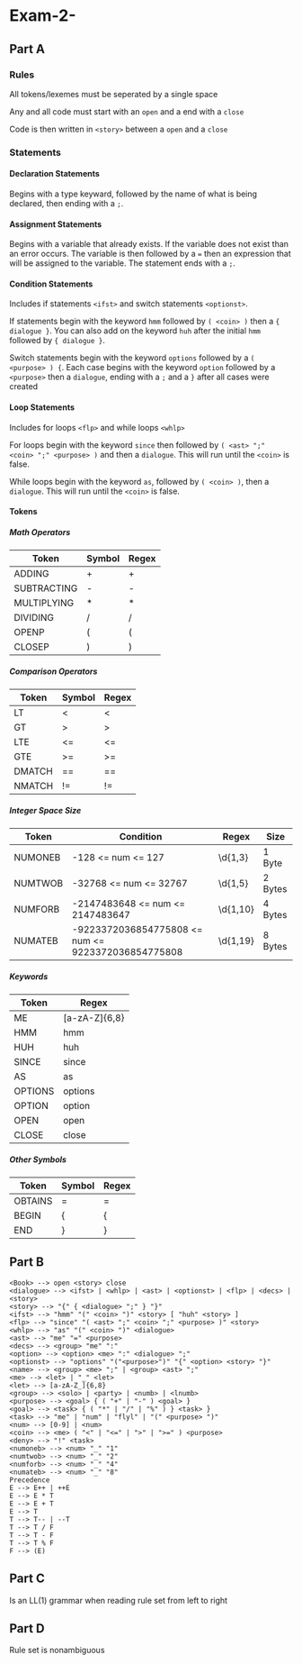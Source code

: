 # Exam-2-
## Part A
### Rules
All tokens/lexemes must be seperated by a single space

Any and all code must start with an `open` and a end with a `close`

Code is then written in `<story>` between a `open` and a `close`
### Statements
#### Declaration Statements
Begins with a type keyward, followed by the name of what is being declared, then ending with a `;`.
#### Assignment Statements
Begins with a variable that already exists. If the variable does not exist than an error occurs. The variable is then followed by a `=` then an expression that will be assigned to the variable. The statement ends with a `;`.
#### Condition Statements
Includes if statements `<ifst>` and switch statements `<optionst>`.

If statements begin with the keyword `hmm` followed by `( <coin> )` then a `{ dialogue }`. You can also add on the keyword `huh` after the initial `hmm` followed by `{ dialogue }`.

Switch statements begin with the keyword `options` followed by a `( <purpose> ) {`. Each case begins with the keyword `option` followed by a `<purpose>` then a `dialogue`, ending with a `;` and a `}` after all cases were created
#### Loop Statements
Includes for loops `<flp>` and while loops `<whlp>`

For loops begin with the keyword `since` then followed by `( <ast> ";" <coin> ";" <purpose> )` and then a `dialogue`. This will run until the `<coin>` is false.

While loops begin with the keyword `as`, followed by `( <coin> )`, then a `dialogue`. This will run until the `<coin>` is false.
#### Tokens
##### Math Operators
| Token | Symbol | Regex |
| --- | --- | --- |
| ADDING | + | + |
| SUBTRACTING | - | - |
| MULTIPLYING | * | * |
| DIVIDING | / | / |
| OPENP | ( | ( |
| CLOSEP | ) | ) |
##### Comparison Operators
| Token | Symbol | Regex |
| --- | --- | --- |
| LT | < | < |
| GT | > | > |
| LTE | <= | <= |
| GTE | >= | >= |
| DMATCH | == | == |
| NMATCH | != | != |
##### Integer Space Size
| Token | Condition | Regex | Size
| --- | --- | --- | --- |
| NUMONEB | -128 <= num <= 127 | \d{1,3} | 1 Byte |
| NUMTWOB | -32768 <= num <= 32767 | \d{1,5} | 2 Bytes |
| NUMFORB | 	-2147483648 <= num <= 2147483647 | \d{1,10} | 4 Bytes |
| NUMATEB | -9223372036854775808 <= num <= 9223372036854775808 | \d{1,19} | 8 Bytes |
##### Keywords
| Token | Regex |
| --- | --- |
| ME | [a-zA-Z]{6,8} |
| HMM | hmm |
| HUH | huh |
| SINCE | since |
| AS | as |
| OPTIONS | options |
| OPTION | option |
| OPEN | open |
| CLOSE | close |
##### Other Symbols
| Token | Symbol | Regex |
| --- | --- | --- |
| OBTAINS | = | = |
| BEGIN | { | { |
| END | } | } |
## Part B
```
<Book> --> open <story> close
<dialogue> --> <ifst> | <whlp> | <ast> | <optionst> | <flp> | <decs> | <story>
<story> --> "{" { <dialogue> ";" } "}"
<ifst> --> "hmm" "(" <coin> ")" <story> [ "huh" <story> ]
<flp> --> "since" "( <ast> ";" <coin> ";" <purpose> )" <story>
<whlp> --> "as" "(" <coin> ")" <dialogue>
<ast> --> "me" "=" <purpose>
<decs> --> <group> "me" ":"
<option> --> <option> <me> ":" <dialogue> ";"
<optionst> --> "options" "("<purpose>")" "{" <option> <story> "}"
<name> --> <group> <me> ";" | <group> <ast> ";"
<me> --> <let> | "_" <let>
<let> --> [a-zA-Z_]{6,8}
<group> --> <solo> | <party> | <numb> | <lnumb>
<purpose> --> <goal> { ( "+" | "-" ) <goal> }
<goal> --> <task> { ( "*" | "/" | "%" ) } <task> }
<task> --> "me" | "num" | "flyl" | "(" <purpose> ")"
<num> --> [0-9] | <num>
<coin> --> <me> ( "<" | "<=" | ">" | ">=" ) <purpose> 
<deny> --> "!" <task>
<numoneb> --> <num> "_" "1"
<numtwob> --> <num> "_" "2"
<numforb> --> <num> "_" "4"
<numateb> --> <num> "_" "8"
Precedence
E --> E++ | ++E
E --> E * T
E --> E + T
E --> T
T --> T-- | --T
T --> T / F
T --> T - F
T --> T % F
F --> (E)
```
## Part C
Is an LL(1) grammar when reading rule set from left to right
## Part D
Rule set is nonambiguous
